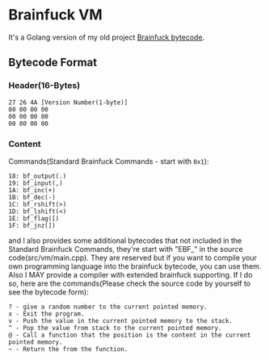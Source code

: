 # Brainfuck VM

It's a Golang version of my old project [Brainfuck bytecode](https://github.com/onion108/Brainfuck-bytecode).

## Bytecode Format
### Header(16-Bytes)
```
27 26 4A [Version Number(1-byte)] 
00 00 00 00
00 00 00 00
00 00 00 00
```

### Content
Commands(Standard Brainfuck Commands - start with `0x1`):<br>
```
18: bf_output(.)
19: bf_input(,)
1A: bf_inc(+)
1B: bf_dec(-)
1C: bf_rshift(>)
1D: bf_lshift(<)
1E: bf_flag([)
1F: bf_jnz(])
```
and I also provides some additional bytecodes that not included in the Standard Brainfuck Commands, they're start with "EBF_" in the source code(src/vm/main.cpp). They are reserved but if you want to compile your own programming language into the brainfuck bytecode, you can use them. Also I MAY provide a compiler with extended brainfuck supporting. If I do so, here are the commands(Please check the source code by yourself to see the bytecode form):
```
? - give a random number to the current pointed memory.
x - Exit the program.
v - Push the value in the current pointed memory to the stack.
^ - Pop the value from stack to the current pointed memory.
@ - Call a function that the position is the content in the current pointed memory.
~ - Return the from the function.
```

